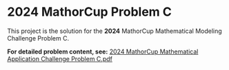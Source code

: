 # 2024 MathorCup Problem C


This project is the solution for the **2024** MathorCup Mathematical Modeling Challenge Problem C.

**For detailed problem content, see:**
[2024 MathorCup Mathematical Application Challenge Problem C.pdf](https://github.com/Yookyhou/M_M_2024MathorcupC/blob/main/2024%20MathorCup%20Problem%20C.pdf)
